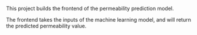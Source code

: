 This project builds the frontend of the permeability prediction model. 

The frontend takes the inputs of the machine learning model, and will return the predicted permeability value.
